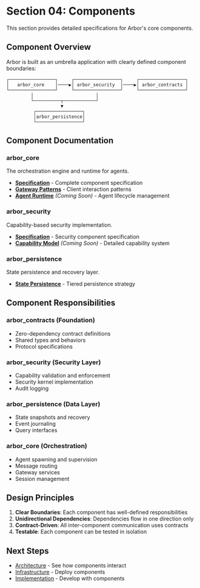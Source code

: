 # Section 04: Components

This section provides detailed specifications for Arbor's core components.

## Component Overview

Arbor is built as an umbrella application with clearly defined component boundaries:

```
┌─────────────────┐     ┌─────────────────┐     ┌─────────────────┐
│   arbor_core    │────▶│ arbor_security  │────▶│ arbor_contracts │
└─────────────────┘     └─────────────────┘     └─────────────────┘
         │                       │
         └──────────┬────────────┘
                    ▼
          ┌─────────────────┐
          │arbor_persistence│
          └─────────────────┘
```

## Component Documentation

### arbor_core
The orchestration engine and runtime for agents.

- **[Specification](./arbor-core/specification.md)** - Complete component specification
- **[Gateway Patterns](./arbor-core/gateway-patterns.md)** - Client interaction patterns
- **[Agent Runtime](./arbor-core/agent-runtime.md)** *(Coming Soon)* - Agent lifecycle management

### arbor_security
Capability-based security implementation.

- **[Specification](./arbor-security/specification.md)** - Security component specification
- **[Capability Model](./arbor-security/capability-model.md)** *(Coming Soon)* - Detailed capability system

### arbor_persistence
State persistence and recovery layer.

- **[State Persistence](./arbor-persistence/state-persistence.md)** - Tiered persistence strategy

## Component Responsibilities

### arbor_contracts (Foundation)
- Zero-dependency contract definitions
- Shared types and behaviors
- Protocol specifications

### arbor_security (Security Layer)
- Capability validation and enforcement
- Security kernel implementation
- Audit logging

### arbor_persistence (Data Layer)
- State snapshots and recovery
- Event journaling
- Query interfaces

### arbor_core (Orchestration)
- Agent spawning and supervision
- Message routing
- Gateway services
- Session management

## Design Principles

1. **Clear Boundaries**: Each component has well-defined responsibilities
2. **Unidirectional Dependencies**: Dependencies flow in one direction only
3. **Contract-Driven**: All inter-component communication uses contracts
4. **Testable**: Each component can be tested in isolation

## Next Steps

- [Architecture](../05-architecture/README.md) - See how components interact
- [Infrastructure](../06-infrastructure/README.md) - Deploy components
- [Implementation](../07-implementation/README.md) - Develop with components